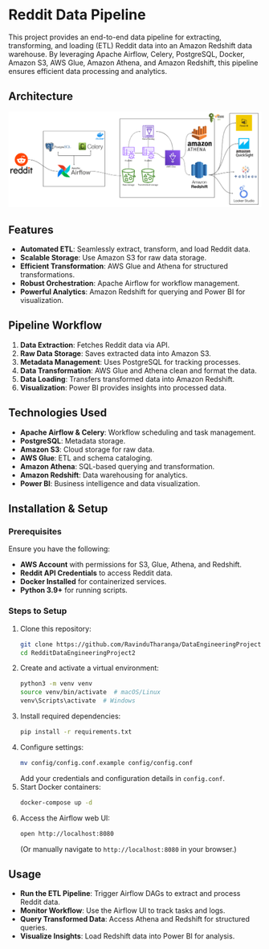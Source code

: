 # Reddit Data Pipeline

This project provides an end-to-end data pipeline for extracting, transforming, and loading (ETL) Reddit data into an Amazon Redshift data warehouse. By leveraging Apache Airflow, Celery, PostgreSQL, Docker, Amazon S3, AWS Glue, Amazon Athena, and Amazon Redshift, this pipeline ensures efficient data processing and analytics.

## Architecture
![RedditDataEngineering.png](RedditDataEngineering.png)

## Features
- **Automated ETL**: Seamlessly extract, transform, and load Reddit data.
- **Scalable Storage**: Use Amazon S3 for raw data storage.
- **Efficient Transformation**: AWS Glue and Athena for structured transformations.
- **Robust Orchestration**: Apache Airflow for workflow management.
- **Powerful Analytics**: Amazon Redshift for querying and Power BI for visualization.

## Pipeline Workflow
1. **Data Extraction**: Fetches Reddit data via API.
2. **Raw Data Storage**: Saves extracted data into Amazon S3.
3. **Metadata Management**: Uses PostgreSQL for tracking processes.
4. **Data Transformation**: AWS Glue and Athena clean and format the data.
5. **Data Loading**: Transfers transformed data into Amazon Redshift.
6. **Visualization**: Power BI provides insights into processed data.

## Technologies Used
- **Apache Airflow & Celery**: Workflow scheduling and task management.
- **PostgreSQL**: Metadata storage.
- **Amazon S3**: Cloud storage for raw data.
- **AWS Glue**: ETL and schema cataloging.
- **Amazon Athena**: SQL-based querying and transformation.
- **Amazon Redshift**: Data warehousing for analytics.
- **Power BI**: Business intelligence and data visualization.

## Installation & Setup
### Prerequisites
Ensure you have the following:
- **AWS Account** with permissions for S3, Glue, Athena, and Redshift.
- **Reddit API Credentials** to access Reddit data.
- **Docker Installed** for containerized services.
- **Python 3.9+** for running scripts.

### Steps to Setup
1. Clone this repository:
   ```sh
   git clone https://github.com/RavinduTharanga/DataEngineeringProject2.git
   cd RedditDataEngineeringProject2
   ```
2. Create and activate a virtual environment:
   ```sh
   python3 -m venv venv
   source venv/bin/activate  # macOS/Linux
   venv\Scripts\activate  # Windows
   ```
3. Install required dependencies:
   ```sh
   pip install -r requirements.txt
   ```
4. Configure settings:
   ```sh
   mv config/config.conf.example config/config.conf
   ```
   Add your credentials and configuration details in `config.conf`.
5. Start Docker containers:
   ```sh
   docker-compose up -d
   ```
6. Access the Airflow web UI:
   ```sh
   open http://localhost:8080
   ```
   (Or manually navigate to `http://localhost:8080` in your browser.)

## Usage
- **Run the ETL Pipeline**: Trigger Airflow DAGs to extract and process Reddit data.
- **Monitor Workflow**: Use the Airflow UI to track tasks and logs.
- **Query Transformed Data**: Access Athena and Redshift for structured queries.
- **Visualize Insights**: Load Redshift data into Power BI for analysis.




